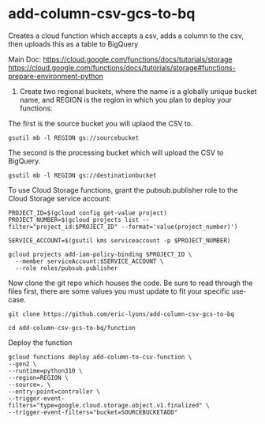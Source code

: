 # add-column-csv-gcs-to-bq
Creates a cloud function which accepts a csv, adds a column to the csv, then uploads this as a table to BigQuery

Main Doc: https://cloud.google.com/functions/docs/tutorials/storage
https://cloud.google.com/functions/docs/tutorials/storage#functions-prepare-environment-python

1. Create two regional buckets, where the name is a globally unique bucket name, and REGION is the region in which you plan to deploy your functions:

The first is the source bucket you will uplaod the CSV to.

```
gsutil mb -l REGION gs://sourcebucket
```

The second is the processing bucket which will upload the CSV to BigQuery. 

```
gsutil mb -l REGION gs://destinationbucket
```
To use Cloud Storage functions, grant the pubsub.publisher role to the Cloud Storage service account:

```
PROJECT_ID=$(gcloud config get-value project)
PROJECT_NUMBER=$(gcloud projects list --filter="project_id:$PROJECT_ID" --format='value(project_number)')

SERVICE_ACCOUNT=$(gsutil kms serviceaccount -p $PROJECT_NUMBER)

gcloud projects add-iam-policy-binding $PROJECT_ID \
  --member serviceAccount:$SERVICE_ACCOUNT \
  --role roles/pubsub.publisher
```

Now clone the git repo which houses the code. Be sure to read through the files first, there are some values you must update to fit your specific use-case.

```
git clone https://github.com/eric-lyons/add-column-csv-gcs-to-bq
```

```
cd add-column-csv-gcs-to-bq/function
```

Deploy the function

```
gcloud functions deploy add-column-to-csv-function \
--gen2 \
--runtime=python310 \
--region=REGION \
--source=. \
--entry-point=controller \
--trigger-event-filters="type=google.cloud.storage.object.v1.finalized" \
--trigger-event-filters="bucket=SOURCEBUCKETADD"

```
